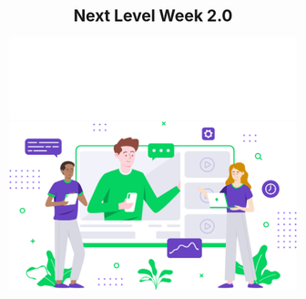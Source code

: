 
<div align="center" background-color="black">
    <h1 align="center">Next Level Week 2.0</h1>
    <img alt="logo" title="Proffy" src=".github/logo.svg" />
    <img alt="banner" title="Banner" src=".github/landing.svg" />
<div>


